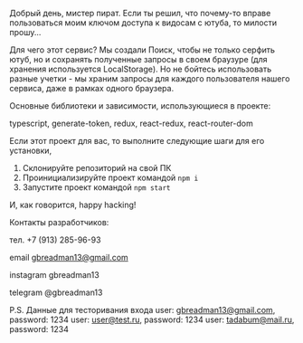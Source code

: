 Добрый день, мистер пират.
Если ты решил, что почему-то вправе пользоваться моим ключом доступа к видосам с ютуба, то милости прошу...

Для чего этот сервис?
Мы создали Поиск, чтобы не только серфить ютуб, но и сохранять полученные запросы в своем браузуре (для хранения используется LocalStorage).
Но не бойтесь использовать разные учетки - мы храним запросы для каждого пользователя нашего сервиса, даже в рамках одного браузера.

Основные библиотеки и зависимости, использующиеся в проекте:

typescript, generate-token, redux, react-redux, react-router-dom

Если этот проект для вас, то выполните следующие шаги для его установки,

1. Склонируйте репозиторий на свой ПК
2. Проинициализируйте проект командой `npm i`
3. Запустите проект командой `npm start`

И, как говорится, happy hacking!

Контакты разработчиков:

тел. +7 (913) 285-96-93

email gbreadman13@gmail.com

instagram gbreadman13

telegram @gbreadman13


P.S.
Данные для тесторивания входа
user: gbreadman13@gmail.com, password: 1234
user: user@test.ru, password: 1234
user: tadabum@mail.ru, password: 1234
